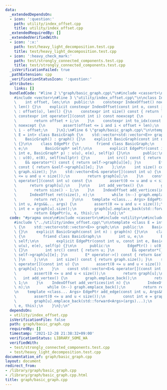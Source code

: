 ```yaml
---
data:
  _extendedDependsOn:
  - icon: ':question:'
    path: utility/index_offset.cpp
    title: utility/index_offset.cpp
  _extendedRequiredBy: []
  _extendedVerifiedWith:
  - icon: ':x:'
    path: test/heavy_light_decomposition.test.cpp
    title: test/heavy_light_decomposition.test.cpp
  - icon: ':heavy_check_mark:'
    path: test/strongly_connected_components.test.cpp
    title: test/strongly_connected_components.test.cpp
  _isVerificationFailed: true
  _pathExtension: cpp
  _verificationStatusIcon: ':question:'
  attributes:
    links: []
  bundledCode: "#line 2 \"graph/basic_graph.cpp\"\n#include <cassert>\n#include <utility>\n\
    #include <vector>\n#line 3 \"utility/index_offset.cpp\"\n\nclass IndexOffset {\n\
    \    int offset, len;\n\n  public:\n    constexpr IndexOffset() noexcept : offset(),\
    \ len() {}\n    explicit constexpr IndexOffset(const int o, const int l) noexcept\
    \ : offset(o), len(l) {}\n    constexpr int size() const { return len; }\n   \
    \ constexpr int operator[](const int i) const noexcept {\n        assert(i < len);\n\
    \        return offset + i;\n    }\n    constexpr int to_idx(const int i) const\
    \ noexcept {\n        assert(offset <= i and i < offset + len);\n        return\
    \ i - offset;\n    }\n};\n#line 6 \"graph/basic_graph.cpp\"\n\ntemplate <class\
    \ E = int> class BasicGraph {\n    std::vector<std::vector<E>> graph;\n\n  public:\n\
    \    BasicGraph() : graph() {}\n    explicit BasicGraph(const int n) : graph(n)\
    \ {}\n\n    class EdgePtr {\n        friend class BasicGraph;\n        int u,\
    \ e;\n        BasicGraph* self;\n\n        explicit EdgePtr(const int u, const\
    \ int e, BasicGraph* p) : u(u), e(e), self(p) {}\n\n      public:\n        EdgePtr()\
    \ : u(0), e(0), self(nullptr) {}\n        int src() const { return u; }\n    \
    \    E& operator*() const { return self->graph[u][e]; }\n        E* operator->()\
    \ const { return &self->graph[u][e]; }\n    };\n\n    int size() const { return\
    \ graph.size(); }\n    std::vector<E>& operator[](const int u) {\n        assert(0\
    \ <= u and u < size());\n        return graph[u];\n    }\n    const std::vector<E>&\
    \ operator[](const int u) const {\n        assert(0 <= u and u < size());\n  \
    \      return graph[u];\n    }\n\n    int add_vertex() {\n        graph.emplace_back();\n\
    \        return size() - 1;\n    }\n    IndexOffset add_vertices(int n) {\n  \
    \      IndexOffset ret(size(), n);\n        while (n--) graph.emplace_back();\n\
    \        return ret;\n    }\n\n    template <class... Args> EdgePtr add_edge(const\
    \ int u, Args&&... args) {\n        assert(0 <= u and u < size());\n        const\
    \ int e = graph[u].size();\n        graph[u].emplace_back(std::forward<Args>(args)...);\n\
    \        return EdgePtr(u, e, this);\n    }\n};\n"
  code: "#pragma once\n#include <cassert>\n#include <utility>\n#include <vector>\n\
    #include \"../utility/index_offset.cpp\"\n\ntemplate <class E = int> class BasicGraph\
    \ {\n    std::vector<std::vector<E>> graph;\n\n  public:\n    BasicGraph() : graph()\
    \ {}\n    explicit BasicGraph(const int n) : graph(n) {}\n\n    class EdgePtr\
    \ {\n        friend class BasicGraph;\n        int u, e;\n        BasicGraph*\
    \ self;\n\n        explicit EdgePtr(const int u, const int e, BasicGraph* p) :\
    \ u(u), e(e), self(p) {}\n\n      public:\n        EdgePtr() : u(0), e(0), self(nullptr)\
    \ {}\n        int src() const { return u; }\n        E& operator*() const { return\
    \ self->graph[u][e]; }\n        E* operator->() const { return &self->graph[u][e];\
    \ }\n    };\n\n    int size() const { return graph.size(); }\n    std::vector<E>&\
    \ operator[](const int u) {\n        assert(0 <= u and u < size());\n        return\
    \ graph[u];\n    }\n    const std::vector<E>& operator[](const int u) const {\n\
    \        assert(0 <= u and u < size());\n        return graph[u];\n    }\n\n \
    \   int add_vertex() {\n        graph.emplace_back();\n        return size() -\
    \ 1;\n    }\n    IndexOffset add_vertices(int n) {\n        IndexOffset ret(size(),\
    \ n);\n        while (n--) graph.emplace_back();\n        return ret;\n    }\n\
    \n    template <class... Args> EdgePtr add_edge(const int u, Args&&... args) {\n\
    \        assert(0 <= u and u < size());\n        const int e = graph[u].size();\n\
    \        graph[u].emplace_back(std::forward<Args>(args)...);\n        return EdgePtr(u,\
    \ e, this);\n    }\n};\n"
  dependsOn:
  - utility/index_offset.cpp
  isVerificationFile: false
  path: graph/basic_graph.cpp
  requiredBy: []
  timestamp: '2021-12-28 21:38:32+09:00'
  verificationStatus: LIBRARY_SOME_WA
  verifiedWith:
  - test/strongly_connected_components.test.cpp
  - test/heavy_light_decomposition.test.cpp
documentation_of: graph/basic_graph.cpp
layout: document
redirect_from:
- /library/graph/basic_graph.cpp
- /library/graph/basic_graph.cpp.html
title: graph/basic_graph.cpp
---
```

